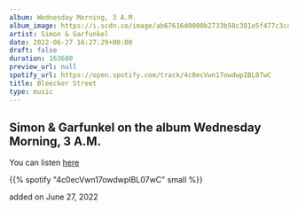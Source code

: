 ```yaml
---
album: Wednesday Morning, 3 A.M.
album_image: https://i.scdn.co/image/ab67616d0000b2733b50c381e5f477c3cd066286
artist: Simon & Garfunkel
date: 2022-06-27 16:27:29+00:00
draft: false
duration: 163680
preview_url: null
spotify_url: https://open.spotify.com/track/4c0ecVwn17owdwpIBL07wC
title: Bleecker Street
type: music
---
```



## Simon & Garfunkel on the album Wednesday Morning, 3 A.M.

You can listen [here](https://open.spotify.com/track/4c0ecVwn17owdwpIBL07wC)

{{% spotify "4c0ecVwn17owdwpIBL07wC" small %}}

added on June 27, 2022